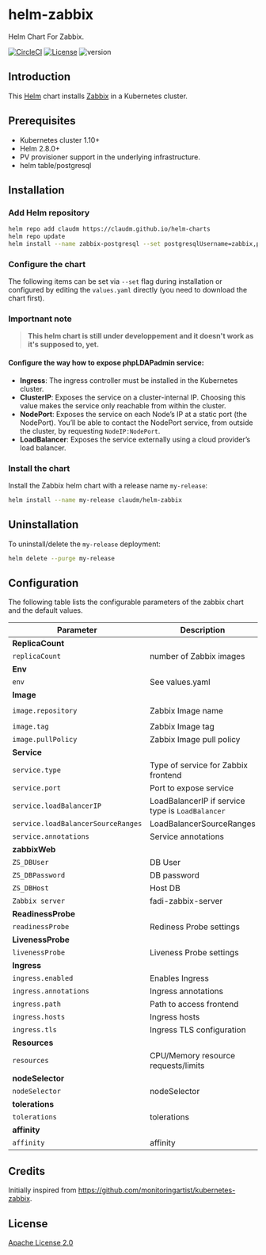 # helm-zabbix
Helm Chart For Zabbix.

[![CircleCI](https://circleci.com/gh/cetic/helm-zabbix.svg?style=svg)](https://circleci.com/gh/cetic/helm-zabbix/tree/master) [![License](https://img.shields.io/badge/License-Apache%202.0-blue.svg)](https://opensource.org/licenses/Apache-2.0) ![version](https://img.shields.io/github/tag/cetic/helm-zabbix.svg?label=release)

## Introduction

This [Helm](https://github.com/cetic/helm-zabbix) chart installs [Zabbix](https://www.zabbix.com) in a Kubernetes cluster.

## Prerequisites

- Kubernetes cluster 1.10+
- Helm 2.8.0+
- PV provisioner support in the underlying infrastructure.
- helm  table/postgresql

## Installation

### Add Helm repository

```bash
helm repo add claudm https://claudm.github.io/helm-charts
helm repo update
helm install --name zabbix-postgresql --set postgresqlUsername=zabbix,postgresqlPassword=zabbix,postgresqlDatabase=zabbix stable/postgresql
```

### Configure the chart

The following items can be set via `--set` flag during installation or configured by editing the `values.yaml` directly (you need to download the chart first).

### Importnant note

>**This helm chart is still under developpement and it doesn't work as it's supposed to, yet.**


#### Configure the way how to expose phpLDAPadmin service:

- **Ingress**: The ingress controller must be installed in the Kubernetes cluster.
- **ClusterIP**: Exposes the service on a cluster-internal IP. Choosing this value makes the service only reachable from within the cluster.
- **NodePort**: Exposes the service on each Node’s IP at a static port (the NodePort). You’ll be able to contact the NodePort service, from outside the cluster, by requesting `NodeIP:NodePort`.
- **LoadBalancer**: Exposes the service externally using a cloud provider’s load balancer.


### Install the chart

Install the Zabbix helm chart with a release name `my-release`:

```bash
helm install --name my-release claudm/helm-zabbix
```

## Uninstallation

To uninstall/delete the `my-release` deployment:

```bash
helm delete --purge my-release
```

## Configuration

The following table lists the configurable parameters of the zabbix chart and the default values.

| Parameter                                                                   | Description                                                                                                        | Default                         |
| --------------------------------------------------------------------------- | -------------------------------------------------------------------------------------------------------------------| ------------------------------- |
| **ReplicaCount**                                                            |
| `replicaCount`                                                              | number of Zabbix images                                                                                               | `3`      |
| **Env**                                                                     |
| `env`                                                                       | See values.yaml                                                                                                           | `nil`      |
| **Image**                                                                   |
| `image.repository`                                                          | Zabbix Image name                                                                                                 | `monitoringartist/zabbix-xxl`      |
| `image.tag`                                                                 | Zabbix Image tag                                                                                                  | `latest`                    |
| `image.pullPolicy`                                                          | Zabbix Image pull policy                                                                                          | `IfNotPresent`             |
| **Service**                                                                 |
| `service.type`                                                              | Type of service for Zabbix frontend                                                                               | `LoadBalancer`             |
| `service.port`                                                              | Port to expose service                                                                                             | `80`                            |
| `service.loadBalancerIP`                                                    | LoadBalancerIP if service type is `LoadBalancer`                                                                   | `nil`                           |
| `service.loadBalancerSourceRanges`                                          | LoadBalancerSourceRanges                                                                                           | `nil`                           |
| `service.annotations`                                                       | Service annotations                                                                                                | `{}`                            |
| **zabbixWeb**                                                                 |
| `ZS_DBUser`                                                           | DB User                                                                                                    | `zabbix`                         |
| `ZS_DBPassword`                                                       | DB password                                                                                                | `my_password`                            |
| `ZS_DBHost`                                                              | Host DB                                                                                            | `fadi-zabbix-db`                             |
| `Zabbix server`                                                             | fadi-zabbix-server                                                                                                      | `fadi-zabbix-server`                           |
| **ReadinessProbe**                                                          |
| `readinessProbe`                                                            | Rediness Probe settings                                                                                            | `{}`|
| **LivenessProbe**                                                           |
| `livenessProbe`                                                             | Liveness Probe settings                                                                                            | `{}`|
| **Ingress**                                                                 |
| `ingress.enabled`                                                           | Enables Ingress                                                                                                    | `false`                         |
| `ingress.annotations`                                                       | Ingress annotations                                                                                                | `{}`                            |
| `ingress.path`                                                              | Path to access frontend                                                                                            | `/`                             |
| `ingress.hosts`                                                             | Ingress hosts                                                                                                      | `nil`                           |
| `ingress.tls`                                                               | Ingress TLS configuration                                                                                          | `[]`                            |
| **Resources**                                                               |
| `resources`                                                                 | CPU/Memory resource requests/limits                                                                                | `{}`                            |
| **nodeSelector**                                                            |
| `nodeSelector`                                                              | nodeSelector                                                                                                       | `{}`                            |
| **tolerations**                                                             |
| `tolerations`                                                               | tolerations                                                                                                        | `{}`                            |
| **affinity**                                                                |
| `affinity`                                                                  | affinity                                                                                                           | `{}`                            |

## Credits

Initially inspired from https://github.com/monitoringartist/kubernetes-zabbix.


## License

[Apache License 2.0](/LICENSE)
